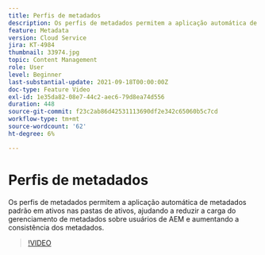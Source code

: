 ```yaml
---
title: Perfis de metadados
description: Os perfis de metadados permitem a aplicação automática de metadados padrão em ativos nas pastas de ativos, ajudando a reduzir a carga do gerenciamento de metadados sobre usuários de AEM e aumentando a consistência dos metadados.
feature: Metadata
version: Cloud Service
jira: KT-4984
thumbnail: 33974.jpg
topic: Content Management
role: User
level: Beginner
last-substantial-update: 2021-09-18T00:00:00Z
doc-type: Feature Video
exl-id: 1e35da82-08e7-44c2-aec6-79d8ea74d556
duration: 448
source-git-commit: f23c2ab86d42531113690df2e342c65060b5c7cd
workflow-type: tm+mt
source-wordcount: '62'
ht-degree: 6%

---
```


# Perfis de metadados

Os perfis de metadados permitem a aplicação automática de metadados padrão em ativos nas pastas de ativos, ajudando a reduzir a carga do gerenciamento de metadados sobre usuários de AEM e aumentando a consistência dos metadados.

>[!VIDEO](https://video.tv.adobe.com/v/33974?quality=12&learn=on)
